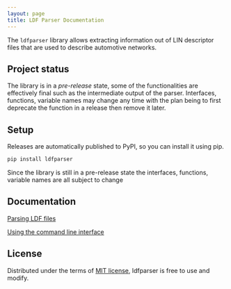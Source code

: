 ```yaml
---
layout: page
title: LDF Parser Documentation
---
```


The `ldfparser` library allows extracting information out of LIN descriptor files
that are used to describe automotive networks.

## Project status

The library is in a *pre-release* state, some of the functionalities are effectively
final such as the intermediate output of the parser. Interfaces, functions, variable
names may change any time with the plan being to first deprecate the function in a
release then remove it later.

## Setup

Releases are automatically published to PyPI, so you can install it using pip.

```bash
pip install ldfparser
```

Since the library is still in a pre-release state the interfaces, functions,
variable names are all subject to change

## Documentation

[Parsing LDF files](parser.md)

[Using the command line interface](cli.md)

## License

Distributed under the terms of [MIT license](../LICENSE), ldfparser is free to use and modify.
